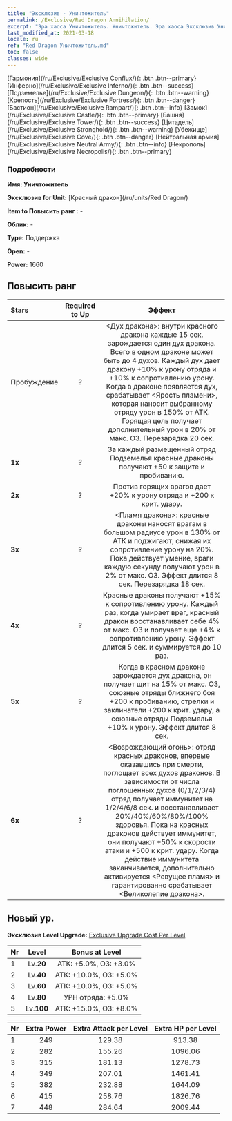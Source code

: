 ```yaml
---
title: "Эксклюзив - Уничтожитель"
permalink: /Exclusive/Red Dragon Annihilation/
excerpt: "Эра хаоса Уничтожитель. Уничтожитель. Эра хаоса Эксклюзив Уничтожитель. Красный дракон Эксклюзив."
last_modified_at: 2021-03-18
locale: ru
ref: "Red Dragon Уничтожитель.md"
toc: false
classes: wide
---
```

 [Гармония](/ru/Exclusive/Exclusive Conflux/){: .btn .btn--primary} [Инферно](/ru/Exclusive/Exclusive Inferno/){: .btn .btn--success} [Подземелье](/ru/Exclusive/Exclusive Dungeon/){: .btn .btn--warning} [Крепость](/ru/Exclusive/Exclusive Fortress/){: .btn .btn--danger} [Бастион](/ru/Exclusive/Exclusive Rampart/){: .btn .btn--info} [Замок](/ru/Exclusive/Exclusive Castle/){: .btn .btn--primary} [Башня](/ru/Exclusive/Exclusive Tower/){: .btn .btn--success} [Цитадель](/ru/Exclusive/Exclusive Stronghold/){: .btn .btn--warning} [Убежище](/ru/Exclusive/Exclusive Cove/){: .btn .btn--danger} [Нейтральная армия](/ru/Exclusive/Exclusive Neutral Army/){: .btn .btn--info} [Некрополь](/ru/Exclusive/Exclusive Necropolis/){: .btn .btn--primary} 

### Подробности
 **Имя: Уничтожитель** 

 **Эксклюзив for Unit:** [Красный дракон](/ru/units/Red Dragon/) 

 **Item to Повысить ранг :** -

 **Облик:** -

 **Type:** Поддержка

 **Open:** -

 **Power:** 1660

## Повысить ранг 

  |     Stars    |  Required to Up | Эффект |
  |:-------------|:---------------:|:---------------:|
  |  Пробуждение  | ? | <Дух дракона>: внутри красного дракона каждые 15 сек. зарождается один дух дракона. Всего в одном драконе может быть до 4 духов. Каждый дух дает дракону +10% к урону отряда и +10% к сопротивлению урону. Когда в драконе появляется дух, срабатывает <Ярость пламени>, которая наносит выбранному отряду урон в 150% от АТК. Горящая цель получает дополнительный урон в 20% от макс. ОЗ. Перезарядка 20 сек. |
  | **1x** <i class="fas fa-star"/> | ? | За каждый размещенный отряд Подземелья красные драконы получают +50 к защите и пробиванию. |
  | **2x** <i class="fas fa-star"/> | ? | Против горящих врагов дает +20% к урону отряда и +200 к крит. удару. |
  | **3x** <i class="fas fa-star"/> | ? | <Пламя дракона>: красные драконы наносят врагам в большом радиусе урон в 130% от АТК и поджигают, снижая их сопротивление урону на 20%. Пока действует умение, враги каждую секунду получают урон в 2% от макс. ОЗ. Эффект длится 8 сек. Перезарядка 18 сек. |
  | **4x** <i class="fas fa-star"/> | ? | Красные драконы получают +15% к сопротивлению урону. Каждый раз, когда умирает враг, красный дракон восстанавливает себе 4% от макс. ОЗ и получает еще +4% к сопротивлению урону. Эффект длится 5 сек. и суммируется до 10 раз. |
  | **5x** <i class="fas fa-star"/> | ? | Когда в красном драконе зарождается дух дракона, он получает щит на 15% от макс. ОЗ, союзные отряды ближнего боя +200 к пробиванию, стрелки и заклинатели +200 к крит. удару, а союзные отряды Подземелья +10% к урону. Эффект длится 8 сек. |
  | **6x** <i class="fas fa-star"/> | ? | <Возрождающий огонь>: отряд красных драконов, впервые оказавшись при смерти, поглощает всех духов драконов. В зависимости от числа поглощенных духов (0/1/2/3/4) отряд получает иммунитет на 1/2/4/6/8 сек. и восстанавливает 20%/40%/60%/80%/100% здоровья. Пока на красных драконов действует иммунитет, они получают +50% к скорости атаки и +500 к крит. удару. Когда действие иммунитета заканчивается, дополнительно активируется <Ревущее пламя> и гарантированно срабатывает <Великолепие дракона>. |


## Новый ур.
 **Эксклюзив Level Upgrade:** [Exclusive Upgrade Cost Per Level](/Exclusive/ExclusiveUpgradeCostPerLevel/)

  |  Nr  |   Level  | Bonus at Level |
  |:-----|:--------:|:--------------:|
  | 1 | Lv.**20** | АТК: +5.0%, ОЗ: +3.0% |
  | 2 | Lv.**40** | АТК: +10.0%, ОЗ: +5.0% |
  | 3 | Lv.**60** | АТК: +10.0%, ОЗ: +5.0% |
  | 4 | Lv.**80** | УРН отряда: +5.0% |
  | 5 | Lv.**100** | АТК: +15.0%, ОЗ: +8.0% |


  |  Nr  |  Extra Power | Extra Attack per Level | Extra HP per Level |
  |:-----|:--------:|:--------:|:--------:|
  | 1 | 249 | 129.38 | 913.38 |
  | 2 | 282 | 155.26 | 1096.06 |
  | 3 | 315 | 181.13 | 1278.73 |
  | 4 | 349 | 207.01 | 1461.41 |
  | 5 | 382 | 232.88 | 1644.09 |
  | 6 | 415 | 258.76 | 1826.76 |
  | 7 | 448 | 284.64 | 2009.44 |


